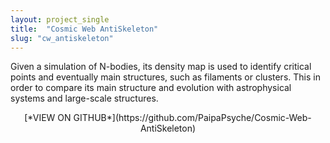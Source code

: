 ```yaml
---
layout: project_single
title:  "Cosmic Web AntiSkeleton"
slug: "cw_antiskeleton"
---
```

Given a simulation of N-bodies, its density map is used to identify critical
points and eventually main structures, such as filaments or clusters. This in
order to compare its main structure and evolution with astrophysical systems
and large-scale structures.

<center>
[*VIEW ON GITHUB*](https://github.com/PaipaPsyche/Cosmic-Web-AntiSkeleton)
</center>
